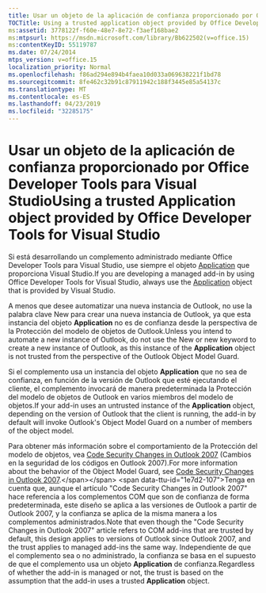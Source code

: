 ```yaml
---
title: Usar un objeto de la aplicación de confianza proporcionado por Office Developer Tools para Visual Studio
TOCTitle: Using a trusted application object provided by Office Developer Tools for Visual Studio
ms:assetid: 3778122f-f60e-48e7-8e72-f3aef168bae2
ms:mtpsurl: https://msdn.microsoft.com/library/Bb622502(v=office.15)
ms:contentKeyID: 55119787
ms.date: 07/24/2014
mtps_version: v=office.15
localization_priority: Normal
ms.openlocfilehash: f86ad294e894b4faea10d033a069638221f1bd78
ms.sourcegitcommit: 8fe462c32b91c87911942c188f3445e85a54137c
ms.translationtype: MT
ms.contentlocale: es-ES
ms.lasthandoff: 04/23/2019
ms.locfileid: "32285175"
---
```

# <a name="using-a-trusted-application-object-provided-by-office-developer-tools-for-visual-studio"></a><span data-ttu-id="1e7d2-102">Usar un objeto de la aplicación de confianza proporcionado por Office Developer Tools para Visual Studio</span><span class="sxs-lookup"><span data-stu-id="1e7d2-102">Using a trusted Application object provided by Office Developer Tools for Visual Studio</span></span>

<span data-ttu-id="1e7d2-103">Si está desarrollando un complemento administrado mediante Office Developer Tools para Visual Studio, use siempre el objeto [Application](https://msdn.microsoft.com/library/bb646615\(v=office.15\)) que proporciona Visual Studio.</span><span class="sxs-lookup"><span data-stu-id="1e7d2-103">If you are developing a managed add-in by using Office Developer Tools for Visual Studio, always use the [Application](https://msdn.microsoft.com/library/bb646615\(v=office.15\)) object that is provided by Visual Studio.</span></span> 

<span data-ttu-id="1e7d2-104">A menos que desee automatizar una nueva instancia de Outlook, no use la palabra clave New para crear una nueva instancia de Outlook, ya que esta instancia del objeto **Application** no es de confianza desde la perspectiva de la Protección del modelo de objetos de Outlook.</span><span class="sxs-lookup"><span data-stu-id="1e7d2-104">Unless you intend to automate a new instance of Outlook, do not use the New or new keyword to create a new instance of Outlook, as this instance of the **Application** object is not trusted from the perspective of the Outlook Object Model Guard.</span></span> 

<span data-ttu-id="1e7d2-105">Si el complemento usa un instancia del objeto **Application** que no sea de confianza, en función de la versión de Outlook que esté ejecutando el cliente, el complemento invocará de manera predeterminada la Protección del modelo de objetos de Outlook en varios miembros del modelo de objetos.</span><span class="sxs-lookup"><span data-stu-id="1e7d2-105">If your add-in uses an untrusted instance of the **Application** object, depending on the version of Outlook that the client is running, the add-in by default will invoke Outlook's Object Model Guard on a number of members of the object model.</span></span> 

<span data-ttu-id="1e7d2-106">Para obtener más información sobre el comportamiento de la Protección del modelo de objetos, vea [Code Security Changes in Outlook 2007](https://msdn.microsoft.com/library/bb226709\(v=office.15\)) (Cambios en la seguridad de los códigos en Outlook 2007).</span><span class="sxs-lookup"><span data-stu-id="1e7d2-106">For more information about the behavior of the Object Model Guard, see [Code Security Changes in Outlook 2007](https://msdn.microsoft.com/library/bb226709\(v=office.15\)).</span></span> <span data-ttu-id="1e7d2-107">Tenga en cuenta que, aunque el artículo "Code Security Changes in Outlook 2007" hace referencia a los complementos COM que son de confianza de forma predeterminada, este diseño se aplica a las versiones de Outlook a partir de Outlook 2007, y la confianza se aplica de la misma manera a los complementos administrados.</span><span class="sxs-lookup"><span data-stu-id="1e7d2-107">Note that even though the "Code Security Changes in Outlook 2007" article refers to COM add-ins that are trusted by default, this design applies to versions of Outlook since Outlook 2007, and the trust applies to managed add-ins the same way.</span></span> <span data-ttu-id="1e7d2-108">Independiente de que el complemento sea o no administrado, la confianza se basa en el supuesto de que el complemento usa un objeto **Application** de confianza.</span><span class="sxs-lookup"><span data-stu-id="1e7d2-108">Regardless of whether the add-in is managed or not, the trust is based on the assumption that the add-in uses a trusted **Application** object.</span></span>


